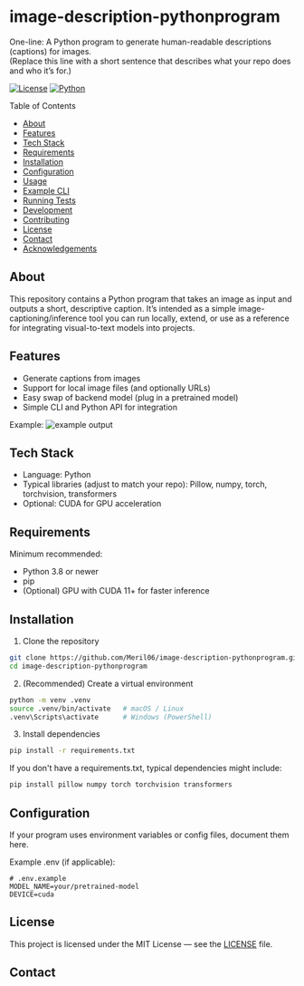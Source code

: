 # image-description-pythonprogram

One-line: A Python program to generate human-readable descriptions (captions) for images.  
(Replace this line with a short sentence that describes what your repo does and who it’s for.)

[![License](https://img.shields.io/badge/license-MIT-blue.svg)](LICENSE)
[![Python](https://img.shields.io/badge/python-3.8%2B-blue.svg)](https://www.python.org/)

Table of Contents
- [About](#about)
- [Features](#features)
- [Tech Stack](#tech-stack)
- [Requirements](#requirements)
- [Installation](#installation)
- [Configuration](#configuration)
- [Usage](#usage)
- [Example CLI](#example-cli)
- [Running Tests](#running-tests)
- [Development](#development)
- [Contributing](#contributing)
- [License](#license)
- [Contact](#contact)
- [Acknowledgements](#acknowledgements)

## About
This repository contains a Python program that takes an image as input and outputs a short, descriptive caption. It’s intended as a simple image-captioning/inference tool you can run locally, extend, or use as a reference for integrating visual-to-text models into projects.

## Features
- Generate captions from images
- Support for local image files (and optionally URLs)
- Easy swap of backend model (plug in a pretrained model)
- Simple CLI and Python API for integration


Example:
![example output](docs/example-output.png)

## Tech Stack
- Language: Python
- Typical libraries (adjust to match your repo): Pillow, numpy, torch, torchvision, transformers
- Optional: CUDA for GPU acceleration

## Requirements
Minimum recommended:
- Python 3.8 or newer
- pip
- (Optional) GPU with CUDA 11+ for faster inference

## Installation

1. Clone the repository
```bash
git clone https://github.com/Meril06/image-description-pythonprogram.git
cd image-description-pythonprogram
```

2. (Recommended) Create a virtual environment
```bash
python -m venv .venv
source .venv/bin/activate   # macOS / Linux
.venv\Scripts\activate      # Windows (PowerShell)
```

3. Install dependencies
```bash
pip install -r requirements.txt
```

If you don't have a requirements.txt, typical dependencies might include:
```bash
pip install pillow numpy torch torchvision transformers
```

## Configuration
If your program uses environment variables or config files, document them here.

Example .env (if applicable):
```
# .env.example
MODEL_NAME=your/pretrained-model
DEVICE=cuda
```



## License
This project is licensed under the MIT License — see the [LICENSE](LICENSE) file.

## Contact
